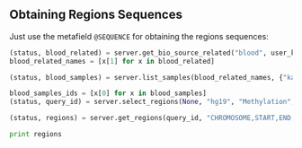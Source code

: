## Obtaining Regions Sequences

Just use the metafield ```@SEQUENCE``` for obtaining the regions sequences:

```python
(status, blood_related) = server.get_bio_source_related("blood", user_key)
blood_related_names = [x[1] for x in blood_related]

(status, blood_samples) = server.list_samples(blood_related_names, {"karyotype":"cancer"}, user_key)

blood_samples_ids = [x[0] for x in blood_samples]
(status, query_id) = server.select_regions(None, "hg19", "Methylation", blood_samples_ids, None, None, "chr1", 1, 1000000, user_key)

(status, regions) = server.get_regions(query_id, "CHROMOSOME,START,END,@SEQUENCE", user_key)

print regions
```
